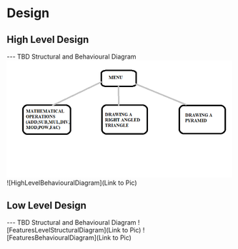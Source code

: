 # Design

## High Level Design 

--- TBD Structural and Behavioural Diagram
![HighLevelStructuralDiagram](https://github.com/sivani1507/Mini-Project/blob/main/2_Design/HIGH%20LEVEL.png)
![HighLevelBehaviouralDiagram](Link to Pic)

## Low Level Design 

--- TBD Structural and Behavioural Diagram
![FeaturesLevelStructuralDiagram](Link to Pic)
![FeaturesBehaviouralDiagram](Link to Pic)
